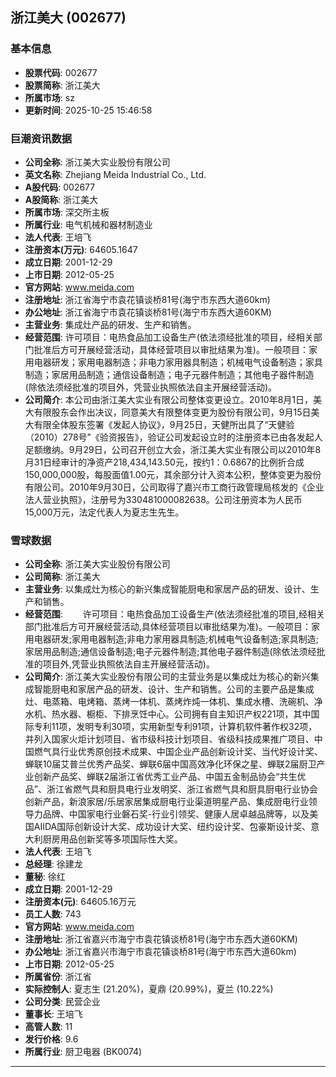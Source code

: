 ## 浙江美大 (002677)

### 基本信息

- **股票代码**: 002677
- **股票简称**: 浙江美大
- **所属市场**: sz
- **更新时间**: 2025-10-25 15:46:58

### 巨潮资讯数据

- **公司全称**: 浙江美大实业股份有限公司
- **英文名称**: Zhejiang Meida Industrial Co., Ltd.
- **A股代码**: 002677
- **A股简称**: 浙江美大
- **所属市场**: 深交所主板
- **所属行业**: 电气机械和器材制造业
- **法人代表**: 王培飞
- **注册资本(万元)**: 64605.1647
- **成立日期**: 2001-12-29
- **上市日期**: 2012-05-25
- **官方网站**: www.meida.com
- **注册地址**: 浙江省海宁市袁花镇谈桥81号(海宁市东西大道60km)
- **办公地址**: 浙江省海宁市袁花镇谈桥81号(海宁市东西大道60KM)
- **主营业务**: 集成灶产品的研发、生产和销售。
- **经营范围**: 许可项目：电热食品加工设备生产(依法须经批准的项目，经相关部门批准后方可开展经营活动，具体经营项目以审批结果为准)。一般项目：家用电器研发；家用电器制造；非电力家用器具制造；机械电气设备制造；家具制造；家居用品制造；通信设备制造；电子元器件制造；其他电子器件制造(除依法须经批准的项目外，凭营业执照依法自主开展经营活动)。
- **公司简介**: 本公司由浙江美大实业有限公司整体变更设立。2010年8月1日，美大有限股东会作出决议，同意美大有限整体变更为股份有限公司，9月15日美大有限全体股东签署《发起人协议》，9月25日，天健所出具了“天健验（2010）278号”《验资报告》，验证公司发起设立时的注册资本已由各发起人足额缴纳。9月29日，公司召开创立大会，浙江美大实业有限公司以2010年8月31日经审计的净资产218,434,143.50元，按约1：0.6867的比例折合成150,000,000股，每股面值1.00元，其余部分计入资本公积，整体变更为股份有限公司。2010年9月30日，公司取得了嘉兴市工商行政管理局核发的《企业法人营业执照》，注册号为330481000082638。公司注册资本为人民币15,000万元，法定代表人为夏志生先生。

### 雪球数据

- **公司全称**: 浙江美大实业股份有限公司
- **公司简称**: 浙江美大
- **主营业务**: 以集成灶为核心的新兴集成智能厨电和家居产品的研发、设计、生产和销售。
- **经营范围**: 　　许可项目：电热食品加工设备生产(依法须经批准的项目,经相关部门批准后方可开展经营活动,具体经营项目以审批结果为准)。一般项目：家用电器研发;家用电器制造;非电力家用器具制造;机械电气设备制造;家具制造;家居用品制造;通信设备制造;电子元器件制造;其他电子器件制造(除依法须经批准的项目外,凭营业执照依法自主开展经营活动)。
- **公司简介**: 浙江美大实业股份有限公司的主营业务是以集成灶为核心的新兴集成智能厨电和家居产品的研发、设计、生产和销售。公司的主要产品是集成灶、电蒸箱、电烤箱、蒸烤一体机、蒸烤炸炖一体机、集成水槽、洗碗机、净水机、热水器、橱柜、下排烹饪中心。公司拥有自主知识产权221项，其中国际专利11项，发明专利30项，实用新型专利91项，计算机软件著作权32项，并列入国家火炬计划项目、省市级科技计划项目、省级科技成果推广项目、中国燃气具行业优秀原创技术成果、中国企业产品创新设计奖、当代好设计奖、蝉联10届艾普兰优秀产品奖、蝉联6届中国高效净化环保之星、蝉联2届厨卫产业创新产品奖、蝉联2届浙江省优秀工业产品、中国五金制品协会“共生优品”、浙江省燃气具和厨具电行业发明奖、浙江省燃气具和厨具厨电行业协会创新产品，新浪家居/乐居家居集成厨电行业渠道明星产品、集成厨电行业领导力品牌、中国家电行业磐石奖-行业引领奖、健康人居卓越品牌等，以及美国AIIDA国际创新设计大奖、成功设计大奖、纽约设计奖、包豪斯设计奖、意大利厨房用品创新奖等多项国际性大奖。
- **法人代表**: 王培飞
- **总经理**: 徐建龙
- **董秘**: 徐红
- **成立日期**: 2001-12-29
- **注册资本(元)**: 64605.16万元
- **员工人数**: 743
- **官方网站**: www.meida.com
- **注册地址**: 浙江省嘉兴市海宁市袁花镇谈桥81号(海宁市东西大道60KM)
- **办公地址**: 浙江省嘉兴市海宁市袁花镇谈桥81号(海宁市东西大道60km)
- **上市日期**: 2012-05-25
- **所属省份**: 浙江省
- **实际控制人**: 夏志生 (21.20%)，夏鼎 (20.99%)，夏兰 (10.22%)
- **公司分类**: 民营企业
- **董事长**: 王培飞
- **高管人数**: 11
- **发行价格**: 9.6
- **所属行业**: 厨卫电器 (BK0074)

---